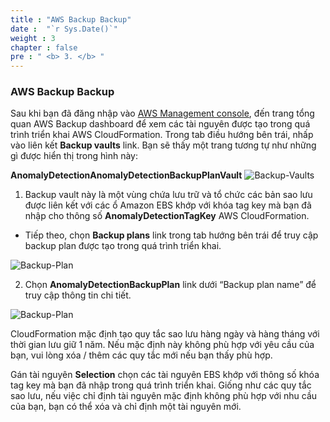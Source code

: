 ```yaml
---
title : "AWS Backup Backup"
date :  "`r Sys.Date()`" 
weight : 3 
chapter : false
pre : " <b> 3. </b> "
---
```


### AWS Backup Backup

Sau khi bạn đã đăng nhập vào [AWS Management console](https://console.aws.amazon.com/backup/home), đến trang tổng quan AWS Backup dashboard để xem các tài nguyên được tạo trong quá trình triển khai AWS CloudFormation. Trong tab điều hướng bên trái, nhấp vào liên kết **Backup vaults** link. Bạn sẽ thấy một trang tương tự như những gì được hiển thị trong hình này:

**AnomalyDetectionAnomalyDetectionBackupPlanVault**
![Backup-Vaults](/images/3.AWSBackup/001-Backup-Vaults.png) 


1. Backup vault này là một vùng chứa lưu trữ và tổ chức các bản sao lưu được liên kết với các ổ Amazon EBS khớp với khóa tag key mà bạn đã nhập cho thông số **AnomalyDetectionTagKey** AWS CloudFormation.
+ Tiếp theo, chọn **Backup plans** link trong tab hướng bên trái để truy cập backup plan được tạo trong quá trình triển khai.

![Backup-Plan](/images/3.AWSBackup/002-Backup-Plan.png) 

2. Chọn **AnomalyDetectionBackupPlan** link dưới “Backup plan name” để truy cập thông tin chi tiết.

![Backup-Plan](/images/3.AWSBackup/003-Backup-Plan.png) 

CloudFormation mặc định tạo quy tắc sao lưu hàng ngày và hàng tháng với thời gian lưu giữ 1 năm. Nếu mặc định này không phù hợp với yêu cầu của bạn, vui lòng xóa / thêm các quy tắc mới nếu bạn thấy phù hợp.

Gán tài nguyên **Selection** chọn các tài nguyên EBS khớp với thông số khóa tag key mà bạn đã nhập trong quá trình triển khai. Giống như các quy tắc sao lưu, nếu việc chỉ định tài nguyên mặc định không phù hợp với nhu cầu của bạn, bạn có thể xóa và chỉ định một tài nguyên mới.
